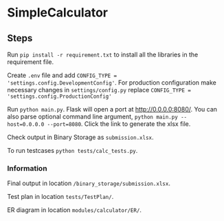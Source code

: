 # SimpleCalculator

## Steps

Run `pip install -r requirement.txt` to install all the libraries in the requirement file.

Create `.env` file and add `CONFIG_TYPE = 'settings.config.DevelopmentConfig'`. For production configuration make 
necessary changes in `settings/config.py` replace `CONFIG_TYPE = 'settings.config.ProductionConfig'` 

Run `python main.py`. Flask will open a port at http://0.0.0.0:8080/. You can also parse optional command line argument, 
`python main.py --host=0.0.0.0 --port=8080`. Click the link to generate the xlsx file. 

Check output in Binary Storage as `submission.xlsx`.

To run testcases `python tests/calc_tests.py`.

### Information

Final output in location `/binary_storage/submission.xlsx`.

Test plan in location `tests/TestPlan/`.

ER diagram in location `modules/calculator/ER/`.
